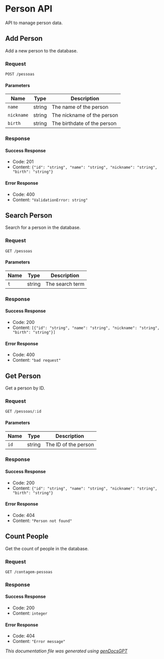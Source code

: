 # Person API

API to manage person data.

## Add Person

Add a new person to the database.

### Request

`POST /pessoas`

#### Parameters

| Name      | Type   | Description                |
| --------- | ------ | -------------------------- |
| `name`    | string | The name of the person     |
| `nickname`| string | The nickname of the person |
| `birth`   | string | The birthdate of the person|

### Response

#### Success Response

- Code: 201
- Content: `{"id": "string", "name": "string", "nickname": "string", "birth": "string"}`

#### Error Response

- Code: 400
- Content: `"ValidationError: string"`

## Search Person

Search for a person in the database.

### Request

`GET /pessoas`

#### Parameters

| Name | Type   | Description                |
| ---- | ------ | -------------------------- |
| `t`  | string | The search term             |

### Response

#### Success Response

- Code: 200
- Content: `[{"id": "string", "name": "string", "nickname": "string", "birth": "string"}]`

#### Error Response

- Code: 400
- Content: `"bad request"`

## Get Person

Get a person by ID.

### Request

`GET /pessoas/:id`

#### Parameters

| Name | Type   | Description                |
| ---- | ------ | -------------------------- |
| `id` | string | The ID of the person        |

### Response

#### Success Response

- Code: 200
- Content: `{"id": "string", "name": "string", "nickname": "string", "birth": "string"}`

#### Error Response

- Code: 404
- Content: `"Person not found"`

## Count People

Get the count of people in the database.

### Request

`GET /contagem-pessoas`

### Response

#### Success Response

- Code: 200
- Content: `integer`

#### Error Response

- Code: 404
- Content: `"Error message"`

*This documentation file was generated using [genDocsGPT](https://github.com/marco-rosner/genDocsGPT)*